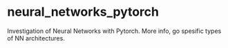 # neural_networks_pytorch
Investigation of Neural Networks with Pytorch. More info, go spesific types of NN architectures.
